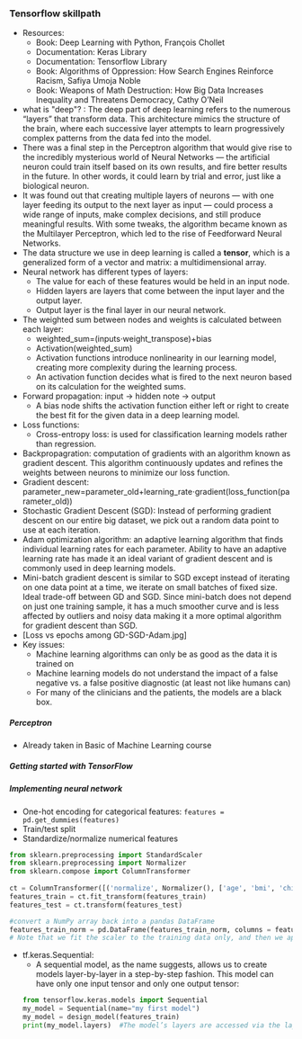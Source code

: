 ### Tensorflow skillpath
- Resources:
    - Book: Deep Learning with Python, François Chollet
    - Documentation: Keras Library
    - Documentation: Tensorflow Library
    - Book: Algorithms of Oppression: How Search Engines Reinforce Racism, Safiya Umoja Noble
    - Book: Weapons of Math Destruction: How Big Data Increases Inequality and Threatens Democracy, Cathy O’Neil
- what is "deep"? : The deep part of deep learning refers to the numerous “layers” that transform data. This architecture mimics the structure of the brain, where each successive layer attempts to learn progressively complex patterns from the data fed into the model.
- There was a final step in the Perceptron algorithm that would give rise to the incredibly mysterious world of Neural Networks — the artificial neuron could train itself based on its own results, and fire better results in the future. In other words, it could learn by trial and error, just like a biological neuron.
- It was found out that creating multiple layers of neurons — with one layer feeding its output to the next layer as input — could process a wide range of inputs, make complex decisions, and still produce meaningful results. With some tweaks, the algorithm became known as the Multilayer Perceptron, which led to the rise of Feedforward Neural Networks.
- The data structure we use in deep learning is called a **tensor**, which is a generalized form of a vector and matrix: a multidimensional array.
- Neural network has different types of layers:
    - The value for each of these features would be held in an input node.
    - Hidden layers are layers that come between the input layer and the output layer. 
    - Output layer is the final layer in our neural network.
- The weighted sum between nodes and weights is calculated between each layer:
    - weighted_sum=(inputs⋅weight_transpose)+bias
    - Activation(weighted_sum)
    - Activation functions introduce nonlinearity in our learning model, creating more complexity during the learning process.
    - An activation function decides what is fired to the next neuron based on its calculation for the weighted sums.
- Forward propagation: input -> hidden note -> output
    - A bias node shifts the activation function either left or right to create the best fit for the given data in a deep learning model.
- Loss functions:
    - Cross-entropy loss: is used for classification learning models rather than regression.
- Backpropagration: computation of gradients with an algorithm known as gradient descent. This algorithm continuously updates and refines the weights between neurons to minimize our loss function.
- Gradient descent: parameter_new=parameter_old+learning_rate⋅gradient(loss_function(parameter_old))
- Stochastic Gradient Descent (SGD): Instead of performing gradient descent on our entire big dataset, we pick out a random data point to use at each iteration.
- Adam optimization algorithm: an adaptive learning algorithm that finds individual learning rates for each parameter. Ability to have an adaptive learning rate has made it an ideal variant of gradient descent and is commonly used in deep learning models.
- Mini-batch gradient descent is similar to SGD except instead of iterating on one data point at a time, we iterate on small batches of fixed size. Ideal trade-off between GD and SGD. Since mini-batch does not depend on just one training sample, it has a much smoother curve and is less affected by outliers and noisy data making it a more optimal algorithm for gradient descent than SGD.
- [Loss vs epochs among GD-SGD-Adam.jpg]
- Key issues:
    - Machine learning algorithms can only be as good as the data it is trained on
    - Machine learning models do not understand the impact of a false negative vs. a false positive diagnostic (at least not like humans can)
    - For many of the clinicians and the patients, the models are a black box.

##### Perceptron
- Already taken in Basic of Machine Learning course

##### Getting started with TensorFlow

##### Implementing neural network
- One-hot encoding for categorical features: `features = pd.get_dummies(features)`
- Train/test split
- Standardize/normalize numerical features
```py
from sklearn.preprocessing import StandardScaler
from sklearn.preprocessing import Normalizer
from sklearn.compose import ColumnTransformer
 
ct = ColumnTransformer([('normalize', Normalizer(), ['age', 'bmi', 'children'])], remainder='passthrough') #returns NumPy arrays
features_train = ct.fit_transform(features_train)
features_test = ct.transform(features_test)

#convert a NumPy array back into a pandas DataFrame
features_train_norm = pd.DataFrame(features_train_norm, columns = features_train.columns)
# Note that we fit the scaler to the training data only, and then we apply the trained scaler onto the test data. This way we avoid “information leakage” from the training set to the test set.
```
- tf.keras.Sequential:
    - A sequential model, as the name suggests, allows us to create models layer-by-layer in a step-by-step fashion. This model can have only one input tensor and only one output tensor:
    ```py
    from tensorflow.keras.models import Sequential
    my_model = Sequential(name="my first model")
    my_model = design_model(features_train)
    print(my_model.layers)  #The model’s layers are accessed via the layers attribute
    ```
    
